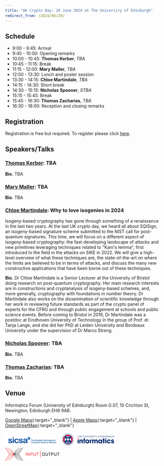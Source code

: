 ```yaml
---
title: "UK Crypto Day: 20 June 2024 at The University of Edinburgh"
redirect_from: /2024/06/20/
---
```


## Schedule

-  9:00 -  9:45:	Arrival
-  9:45 - 10:00:	Opening remarks	
- 10:00 - 10:45:	**Thomas Kerber**, *TBA*
- 10:45 - 11:15:	Break	
- 11:15 - 12:00:	**Mary Maller**, *TBA*
- 12:00 - 13:30:	Lunch	and poster session
- 13:30 - 14:15:	**Chloe Martindale**, *TBA*
- 14:15 - 14:30:	Short break	
- 14:30 - 15:15:	**Nicholas Spooner**, *STBA*
- 15:15 - 15:45:	Break	
- 15:45 - 16:30:	**Thomas Zacharias**, *TBA*
- 16:30 - 18:00:	Reception and closing remarks	

## Registration

Registration is free but required. To register please click [here](https://www.eventbrite.com/e/880829313187?aff=oddtdtcreator).


## Speakers/Talks

### [Thomas Kerber](https://iohk.io/en/research/library/authors/thomas-kerber/): TBA

**Bio.** TBA

### [Mary Maller](https://www.marymaller.com/): TBA

**Bio.** TBA

### [Chloe Martindale](https://www.martindale.info/): Why to love isogenies in 2024

Isogeny-based cryptography has gone through something of a renaissance in the last two years. At the last UK crypto day, we heard all about SQISign, an isogeny-based signature scheme submitted to the NIST call for post-quantum signatures. This time, we will focus on a different aspect of isogeny-based cryptography: the fast-developing landscape of attacks and new primitives leveraging techniques related to "Kani's lemma", first introduced to the field in the attacks on SIKE in 2022. We will give a high-level overview of what these techniques are, the state-of-the-art on where the limits are believed to be in terms of attacks, and discuss the many new constructive applications that have been borne out of these techniques.

**Bio.** Dr Chloe Martindale is a Senior Lecturer at the University of Bristol doing research on post-quantum cryptography. Her main research interests are in constructions and cryptanalysis of isogeny-based schemes, and, more generally, cryptography with foundations in number theory. Dr Martindale also works on the dissemination of scientific knowledge through her work in reviewing future standards as part of the crypto panel of experts for the CFRG and through public engagement at schools and public science events. Before coming to Bristol in 2019, Dr Martindale was a postdoc at Eindhoven University of Technology in the group of Prof. dr. Tanja Lange, and she did her PhD at Leiden University and Bordeaux University under the supervision of Dr Marco Streng.

### [Nicholas Spooner](https://spooner.cc/): TBA

**Bio.** TBA

### [Thomas Zacharias](https://www.gla.ac.uk/schools/computing/staff/thomaszacharias/): TBA

**Bio.** TBA


## Venue

Informatics Forum (University of Edinburgh) Room G.07, 10 Crichton St, Newington, Edinburgh EH8 9AB.

[Google Maps](https://maps.app.goo.gl/MYxcuMfx51DxM4hBA){:target="_blank"} &#124; [Apple Maps](https://maps.apple.com/?address=10%20Crichton%20St,%20Edinburgh,%20EH8%209AB,%20Scotland&auid=17327607979603908319&ll=55.944703,-3.187417&lsp=9902&q=Informatics%20Forum){:target="_blank"} &#124; [OpenStreetMap](https://www.openstreetmap.org/way/23046723){:target="_blank"}

<img src="/static/sicsa.jpg" width="35%">
<img src="/static/lfcs.jpg" width="35%">
<img src="/static/iog.png" width="35%">


